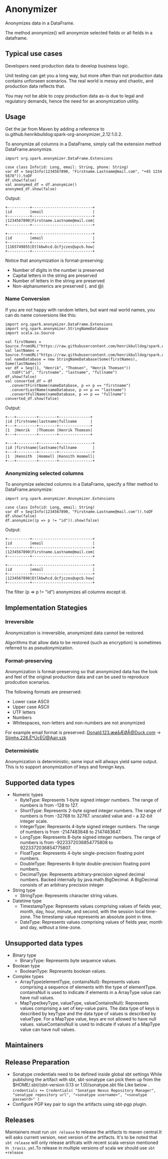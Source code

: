 # Anonymizer

Anonymizes data in a DataFrame.

The method anonymize() will anonymize selected fields or all fields in a dataframe.    

## Typical use cases
Developers need production data to develop business logic.

Unit testing can get you a long way, but more often than not production data contains unforseen scenarios. The real world is messy and chaotic, and production data reflects that.

You may not be able to copy production data as-is due to legal and regulatory demands, hence the need for an anonymization utility.

## Usage
Get the jar from Maven by adding a reference to io.github.henrikbulldog:spark-org-anonymizer_2.12:1.0.2.

To anonymize all columns in a DataFrame, simply call the extension method DataFrame.anonymize.

```
import org.spark.anonymizer.DataFrame.Extensions

case class Info(id: Long, email: String, phone: String)
var df = Seq(Info(1234567890, "Firstname.Lastname@mail.com", "+45 1234 5678")).toDF
df.show(false)
val anonymed_df = df.anonymize()
anonymed_df.show(false)
```

Output:

```
+----------+---------------------------+
|id        |email                      |
+----------+---------------------------+
|1234567890|Firstname.Lastname@mail.com|
+----------+---------------------------+

+----------+---------------------------+
|id        |email                      |
+----------+---------------------------+
|1165749855|Etlkbwhcd.Qcfjczes@upcb.how|
+----------+---------------------------+
```

Notice that anonymization is format-preserving:
- Number of digits in the number is preserved
- Capital letters in the string are preserved
- Number of letters in the string are preserved
- Non-alphanumerics are preserved (. and @)

### Name Conversion
If you are not happy with random letters, but want real world names, you can do name conversions like this:
```
import org.spark.anonymizer.DataFrame.Extensions
import org.spark.anonymizer.StringNameDatabase
import scala.io.Source

val firstNames = Source.fromURL("https://raw.githubusercontent.com/henrikbulldog/spark.org.anonymizer/main/data/firstnames.us.txt").getLines.toSeq
val lastNames = Source.fromURL("https://raw.githubusercontent.com/henrikbulldog/spark.org.anonymizer/main/data/surnames.us.txt").getLines.toSeq
val nameDatabase = new StringNameDatabase(Some(firstNames), Some(lastNames))
var df = Seq((1, "Henrik", "Thomsen", "Henrik Thomsen"))
  .toDF("id", "firstname", "lastname", "fullname")
df.show(false)
val converted_df = df
  .convertFirstName(nameDatabase, p => p == "firstname")
  .convertLastName(nameDatabase, p => p == "lastname")
  .convertFullName(nameDatabase, p => p == "fullname")
converted_df.show(false)
```

Output:
```
+---+---------+--------+--------------+
|id |firstname|lastname|fullname      |
+---+---------+--------+--------------+
|1  |Henrik   |Thomsen |Henrik Thomsen|
+---+---------+--------+--------------+

+---+---------+--------+---------------+
|id |firstname|lastname|fullname       |
+---+---------+--------+---------------+
|1  |Kennith  |Hommell |Kennith Hommell|
+---+---------+--------+---------------+
```
### Anonymizing selected columns
To anonymize selected columns in a DataFrame, specify a filter method to DataFrame.anonymize:

```
import org.spark.anonymizer.Anonymizer.Extensions

case class Info(id: Long, email: String)
var df = Seq(Info(1234567890, "Firstname.Lastname@mail.com")).toDF
df.show(false)
df.anonymize((p => p != "id")).show(false)
```

Output:

```
+----------+---------------------------+
|id        |email                      |
+----------+---------------------------+
|1234567890|Firstname.Lastname@mail.com|
+----------+---------------------------+

+----------+---------------------------+
|id        |email                      |
+----------+---------------------------+
|1234567890|Etlkbwhcd.Qcfjczes@upcb.how|
+----------+---------------------------+
```

The filter (p => p != "id") anonymizes all columns except id.

## Implementation Stategies

### Irreversible
Anonymization is irreversible, anonymized data cannot be restored.

Algorithms that allow data to be restored (such as encryption) is sometimes referred to as pseudonymization.

### Format-preserving
Anonymization is format-preserving so that anonymized data has the look and feel of the original production data and can be used to reproduce prodcution scenarios.

The following formats are preserved:
- Lower case ASCII
- Upper case ASCII
- UTF letters
- Numbers
- Whitespaces, non-letters and non-numbers are not anonymized

For example email format is preserved: Donald.123.æøåÆØÅ@Duck.com -> Sijmhs.226.ÊºÚçÈÛ@Aair.szk

### Deterministic
Anonymization is deterministic; same input will allways yield same output. This is to support anonymization of keys and foreign keys.

## Supported data types
- Numeric types
  - ByteType: Represents 1-byte signed integer numbers. The range of numbers is from -128 to 127.
  - ShortType: Represents 2-byte signed integer numbers. The range of numbers is from -32768 to 32767. unscaled value and - a 32-bit integer scale.
  - IntegerType: Represents 4-byte signed integer numbers. The range of numbers is from -2147483648 to 2147483647.
  - LongType: Represents 8-byte signed integer numbers. The range of numbers is from -9223372036854775808 to 9223372036854775807.
  - FloatType: Represents 4-byte single-precision floating point numbers.
  - DoubleType: Represents 8-byte double-precision floating point numbers.
  - DecimalType: Represents arbitrary-precision signed decimal numbers. Backed internally by java.math.BigDecimal. A BigDecimal consists of an arbitrary precision integer
- String type
  - StringType: Represents character string values.
- Datetime type
  - TimestampType: Represents values comprising values of fields year, month, day, hour, minute, and second, with the session local time-zone. The timestamp value represents an absolute point in time.
  - DateType: Represents values comprising values of fields year, month and day, without a time-zone.

## Unsupported data types
- Binary type
  - BinaryType: Represents byte sequence values.
- Boolean type
  - BooleanType: Represents boolean values.
- Complex types
  - ArrayType(elementType, containsNull): Represents values comprising a sequence of elements with the type of elementType. containsNull is used to indicate if elements in a ArrayType value can have null values.
  - MapType(keyType, valueType, valueContainsNull): Represents values comprising a set of key-value pairs. The data type of keys is described by keyType and the data type of values is described by valueType. For a MapType value, keys are not allowed to have null values. valueContainsNull is used to indicate if values of a MapType value can have null values.
    
Maintainers
-------------------  
## Release Preparation
- Sonatype credentials need to be defined inside global sbt settings While publishing the artifact with sbt, sbt-sonatype can pick them up from the $HOME/.sbt/(sbt-version 0.13 or 1.0)/sonatype.sbt file Like below .
          `credentials += Credentials(
              "Sonatype Nexus Repository Manager",
               "sonatype repository url",
              "<sonatype username>",
              "<sonatype password>"
  )`
- Configure PGP key pair to sign the artifacts using sbt-pgp plugin.

## Releases
Maintainers must run `sbt release` to release the artifacts to maven central.It will asks current version, next version of the artifacts.
It's to be noted that `sbt release` will only release artifcats with recent scala version mentioned in `.travis.yml`.To release in multiple versions of scala we should use `sbt +release`


